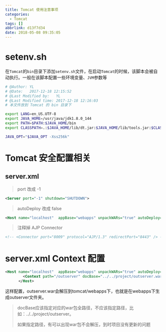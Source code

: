 ```yaml
---
title: Tomcat 使用注意事项
categories:
  - Tomcat
tags: []
abbrlink: d13f7d34
date: 2018-05-08 09:35:05
---
```


# setenv.sh

在`Tomcat`的`bin`目录下添加`setenv.sh`文件，在启动`Tomcat`的时候，该脚本会被自动执行。一般在该脚本配置一些环境变量、`JVM`参数等

```sh
# @Author: YL
# @Date:   2017-12-18 12:15:52
# @Last Modified by:   YL
# @Last Modified time: 2017-12-18 12:16:03
# 本文件放到 Tomcat 的 bin 目录下

export LANG=en_US.UTF-8
export JAVA_HOME=/usr/java/jdk1.8.0_144
export PATH=$PATH:$JAVA_HOME/bin
export CLASSPATH=.:$JAVA_HOME/lib/dt.jar:$JAVA_HOME/lib/tools.jar:$CLASSPATH

JAVA_OPT="$JAVA_OPT -Xss256k"
```



<!-- more -->



# Tomcat 安全配置相关

## server.xml

> port 改成 -1

```xml
<Server port="-1" shutdown="SHUTDOWN">
```



> autoDeploy 改成 false

```xml
<Host name="localhost"  appBase="webapps" unpackWARs="true" autoDeploy="false">
```



> 注释掉 AJP Connector

```xml
<!-- <Connector port="8009" protocol="AJP/1.3" redirectPort="8443" /> -->
```



# server.xml Context 配置


```xml
<Host name="localhost"  appBase="webapps" unpackWARs="true" autoDeploy="false">
		<Context path="/outserver" docBase="../../project/outserver.war" privileged="true" reloadable="false" />
      </Host>
```

这样配置，outserver.war会解压到tomcat/webapps下，也就是在webapps下生成outserver文件夹。

>  docBase应该指定对应的war包全路径，不应该指定路径，比如：../../project/outserver。
>
> 如果指定路径，有可以出现war包不会解压，到时项目没有更新的问题

